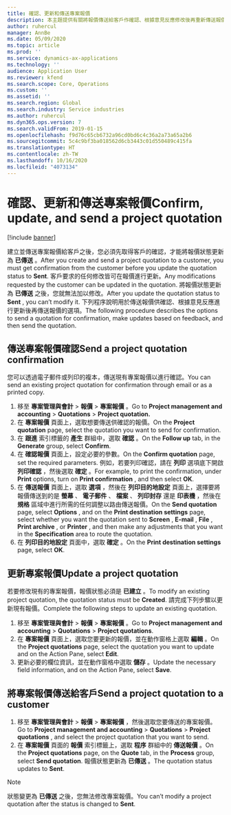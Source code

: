 ```yaml
---
title: 確認、更新和傳送專案報價
description: 本主題提供有關將報價傳送給客戶作確認、根據意見反應修改後再重新傳送報價的資訊。
author: ruhercul
manager: AnnBe
ms.date: 05/09/2020
ms.topic: article
ms.prod: ''
ms.service: dynamics-ax-applications
ms.technology: ''
audience: Application User
ms.reviewer: kfend
ms.search.scope: Core, Operations
ms.custom: ''
ms.assetid: ''
ms.search.region: Global
ms.search.industry: Service industries
ms.author: ruhercul
ms.dyn365.ops.version: 7
ms.search.validFrom: 2019-01-15
ms.openlocfilehash: f9d76c65cb6732a96cd0bd6c4c36a2a73a65a2b6
ms.sourcegitcommit: 5c4c9bf3ba018562d6cb3443c01d550489c415fa
ms.translationtype: HT
ms.contentlocale: zh-TW
ms.lasthandoff: 10/16/2020
ms.locfileid: "4073134"
---
```

# <a name="confirm-update-and-send-a-project-quotation"></a><span data-ttu-id="fe2ec-103">確認、更新和傳送專案報價</span><span class="sxs-lookup"><span data-stu-id="fe2ec-103">Confirm, update, and send a project quotation</span></span>

[!include [banner](../includes/banner.md)]

<span data-ttu-id="fe2ec-104">建立並傳送專案報價給客戶之後，您必須先取得客戶的確認，才能將報價狀態更新為 **已傳送** 。</span><span class="sxs-lookup"><span data-stu-id="fe2ec-104">After you create and send a project quotation to a customer, you must get confirmation from the customer before you update the quotation status to **Sent**.</span></span> <span data-ttu-id="fe2ec-105">客戶要求的任何修改皆可在報價進行更新。</span><span class="sxs-lookup"><span data-stu-id="fe2ec-105">Any modifications requested by the customer can be updated in the quotation.</span></span> <span data-ttu-id="fe2ec-106">將報價狀態更新為 **已傳送** 之後，您就無法加以修改。</span><span class="sxs-lookup"><span data-stu-id="fe2ec-106">After you update the quotation status to **Sent** , you can’t modify it.</span></span> <span data-ttu-id="fe2ec-107">下列程序說明用於傳送報價供確認、根據意見反應進行更新後再傳送報價的選項。</span><span class="sxs-lookup"><span data-stu-id="fe2ec-107">The following procedure describes the options to send a quotation for confirmation, make updates based on feedback, and then send the quotation.</span></span>

## <a name="send-a-project-quotation-confirmation"></a><span data-ttu-id="fe2ec-108">傳送專案報價確認</span><span class="sxs-lookup"><span data-stu-id="fe2ec-108">Send a project quotation confirmation</span></span>  

<span data-ttu-id="fe2ec-109">您可以透過電子郵件或列印的複本，傳送現有專案報價以進行確認。</span><span class="sxs-lookup"><span data-stu-id="fe2ec-109">You can send an existing project quotation for confirmation through email or as a printed copy.</span></span> 

1. <span data-ttu-id="fe2ec-110">移至 **專案管理與會計** > **報價** > **專案報價** 。</span><span class="sxs-lookup"><span data-stu-id="fe2ec-110">Go to **Project management and accounting** > **Quotations** > **Project quotation.**</span></span> 
2. <span data-ttu-id="fe2ec-111">在 **專案報價** 頁面上，選取想要傳送供確認的報價。</span><span class="sxs-lookup"><span data-stu-id="fe2ec-111">On the **Project quotation** page, select the quotation you want to send for confirmation.</span></span> 
3. <span data-ttu-id="fe2ec-112">在 **跟進** 索引標籤的 **產生** 群組中，選取 **確認** 。</span><span class="sxs-lookup"><span data-stu-id="fe2ec-112">On the **Follow up** tab, in the **Generate** group, select **Confirm**.</span></span> 
4. <span data-ttu-id="fe2ec-113">在 **確認報價** 頁面上，設定必要的參數。</span><span class="sxs-lookup"><span data-stu-id="fe2ec-113">On the **Confirm quotation** page, set the required parameters.</span></span> <span data-ttu-id="fe2ec-114">例如，若要列印確認，請在 **列印** 選項底下開啟 **列印確認** ，然後選取 **確定** 。</span><span class="sxs-lookup"><span data-stu-id="fe2ec-114">For example, to print the confirmation, under **Print** options, turn on **Print confirmation** , and then select **OK**.</span></span>
5. <span data-ttu-id="fe2ec-115">在 **傳送報價** 頁面上，選取 **選項** ，然後在 **列印目的地設定** 頁面上，選擇要將報價傳送到的是 **螢幕** 、 **電子郵件** 、 **檔案** 、 **列印封存** 還是 **印表機** ，然後在 **規格** 區域中進行所需的任何調整以路由傳送報價。</span><span class="sxs-lookup"><span data-stu-id="fe2ec-115">On the **Send quotation** page, select **Options** , and on the **Print destination settings** page, select whether you want the quotation sent to **Screen** , **E-mail** , **File** , **Print archive** , or **Printer** , and then make any adjustments that you want in the **Specification** area to route the quotation.</span></span>
6. <span data-ttu-id="fe2ec-116">在 **列印目的地設定** 頁面中，選取 **確定** 。</span><span class="sxs-lookup"><span data-stu-id="fe2ec-116">On the **Print destination settings** page, select **OK**.</span></span>  

## <a name="update-a-project-quotation"></a><span data-ttu-id="fe2ec-117">更新專案報價</span><span class="sxs-lookup"><span data-stu-id="fe2ec-117">Update a project quotation</span></span>

<span data-ttu-id="fe2ec-118">若要修改現有的專案報價，報價狀態必須是 **已建立** 。</span><span class="sxs-lookup"><span data-stu-id="fe2ec-118">To modify an existing project quotation, the quotation status must be **Created**.</span></span> <span data-ttu-id="fe2ec-119">請完成下列步驟以更新現有報價。</span><span class="sxs-lookup"><span data-stu-id="fe2ec-119">Complete the following steps to update an existing quotation.</span></span> 

1. <span data-ttu-id="fe2ec-120">移至 **專案管理與會計** > **報價** > **專案報價** 。</span><span class="sxs-lookup"><span data-stu-id="fe2ec-120">Go to **Project management and accounting** > **Quotations** > **Project quotations**.</span></span>
2. <span data-ttu-id="fe2ec-121">在 **專案報價** 頁面上，選取您要更新的報價，並在動作窗格上選取 **編輯** 。</span><span class="sxs-lookup"><span data-stu-id="fe2ec-121">On the **Project quotations** page, select the quotation you want to update and on the Action Pane, select **Edit**.</span></span>
3. <span data-ttu-id="fe2ec-122">更新必要的欄位資訊，並在動作窗格中選取 **儲存** 。</span><span class="sxs-lookup"><span data-stu-id="fe2ec-122">Update the necessary field information, and on the Action Pane, select **Save**.</span></span>  

## <a name="send-a-project-quotation-to-a-customer"></a><span data-ttu-id="fe2ec-123">將專案報價傳送給客戶</span><span class="sxs-lookup"><span data-stu-id="fe2ec-123">Send a project quotation to a customer</span></span> 

1. <span data-ttu-id="fe2ec-124">移至 **專案管理與會計** > **報價** > **專案報價** ，然後選取您要傳送的專案報價。</span><span class="sxs-lookup"><span data-stu-id="fe2ec-124">Go to **Project management and accounting** > **Quotations** > **Project quotations** , and select the project quotation that you want to send.</span></span>
2. <span data-ttu-id="fe2ec-125">在 **專案報價** 頁面的 **報價** 索引標籤上，選取 **程序** 群組中的 **傳送報價** 。</span><span class="sxs-lookup"><span data-stu-id="fe2ec-125">On the **Project quotations** page, on the **Quote** tab, in the **Process** group, select **Send quotation**.</span></span> <span data-ttu-id="fe2ec-126">報價狀態更新為 **已傳送** 。</span><span class="sxs-lookup"><span data-stu-id="fe2ec-126">The quotation status updates to **Sent**.</span></span>

> [!NOTE]
> <span data-ttu-id="fe2ec-127">狀態變更為 **已傳送** 之後，您無法修改專案報價。</span><span class="sxs-lookup"><span data-stu-id="fe2ec-127">You can’t modify a project quotation after the status is changed to **Sent**.</span></span>
